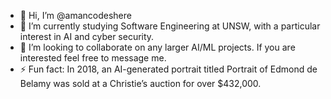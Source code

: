 - 👋 Hi, I’m @amancodeshere
- 🌱 I’m currently studying Software Engineering at UNSW, with a particular interest in AI and cyber security.
- 💞️ I’m looking to collaborate on any larger AI/ML projects. If you are interested feel free to message me.
- ⚡ Fun fact: In 2018, an AI-generated portrait titled Portrait of Edmond de Belamy was sold at a Christie’s auction for over $432,000.

<!---
amancodeshere/amancodeshere is a ✨ special ✨ repository because its `README.md` (this file) appears on your GitHub profile.
You can click the Preview link to take a look at your changes.
--->
